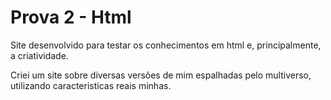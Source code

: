 # Prova 2 - Html
<p>Site desenvolvido para testar os conhecimentos em html e, principalmente, a criatividade.</p>
<p>Criei um site sobre diversas versões de mim espalhadas pelo multiverso, utilizando caracteristicas reais minhas.</p>
